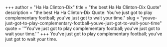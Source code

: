 +++
author = "Ha Ha Clinton-Dix"
title = "the best Ha Ha Clinton-Dix Quote"
description = "the best Ha Ha Clinton-Dix Quote: You've just got to play complementary football; you've just got to wait your time."
slug = "youve-just-got-to-play-complementary-football-youve-just-got-to-wait-your-time"
quote = '''You've just got to play complementary football; you've just got to wait your time.'''
+++
You've just got to play complementary football; you've just got to wait your time.
